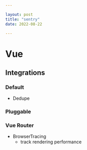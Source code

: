 ```yaml
---

layout: post
title: "sentry"
date: 2022-08-22

---
```


# Vue

## Integrations

### Default

- Dedupe

### Pluggable

### Vue Router

- BrowserTracing
  + track rendering performance